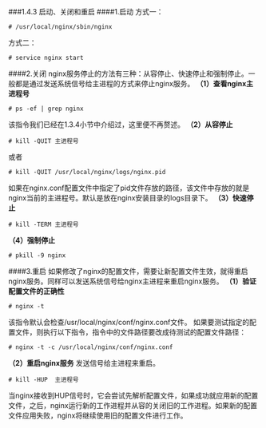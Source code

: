###1.4.3 启动、关闭和重启
####1.启动
方式一：
```
# /usr/local/nginx/sbin/nginx
```
方式二：
```
# service nginx start
```
####2.关闭
nginx服务停止的方法有三种：从容停止、快速停止和强制停止。一般都是通过发送系统信号给主进程的方式来停止nginx服务。
**（1）查看nginx主进程号**
```
# ps -ef | grep nginx
```
该指令我们已经在1.3.4小节中介绍过，这里便不再赘述。
**（2）从容停止**
```
# kill -QUIT 主进程号
```
或者
```
# kill -QUIT /usr/local/nginx/logs/nginx.pid
```
如果在nginx.conf配置文件中指定了pid文件存放的路径，该文件中存放的就是nginx当前的主进程号。默认是放在nginx安装目录的logs目录下。
**（3）快速停止**
```
# kill -TERM 主进程号
```
**（4）强制停止**
```
# pkill -9 nginx
```
####3.重启
如果修改了nginx的配置文件，需要让新配置文件生效，就得重启nginx服务。同样可以发送系统信号给nginx主进程来重启nginx服务。
**（1）验证配置文件的正确性**
```
# nginx -t 
```
该指令默认会检查/usr/local/nginx/conf/nginx.conf文件。
如果要测试指定的配置文件，则执行以下指令，指令中的文件路径要改成待测试的配置文件路径：
```
# nginx -t -c /usr/local/nginx/conf/nginx.conf 
```
**（2）重启nginx服务**
发送信号给主进程来重启。
```
# kill -HUP  主进程号
```
当nginx接收到HUP信号时，它会尝试先解析配置文件，如果成功就应用新的配置文件，之后，nginx运行新的工作进程并从容的关闭旧的工作进程。如果新的配置文件应用失败，nginx将继续使用旧的配置文件进行工作。